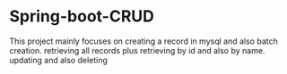 # Spring-boot-CRUD
This project mainly focuses on creating a record in mysql and also batch creation.
retrieving all records plus retrieving by id and also by name.
updating and also deleting
